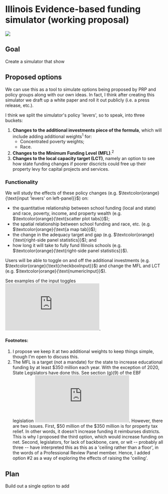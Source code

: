 # Illinois Evidence-based funding simulator (working proposal)

![](https://media4.giphy.com/media/Ojdip0p80ucZh8WjMO/giphy.gif?cid=790b76116acab4a461f02240148b9daf865621db3535395d&rid=giphy.gif&ct=g)

## Goal

Create a simulator that show

## Proposed options

We can use this as a tool to simulate options being proposed by PRP and policy groups along with our own ideas. In fact, I think after creating this simulator we draft up a white paper and roll it out publicly (i.e. a press release, etc.).

I think we split the simulator's policy 'levers', so to speak, into three buckets: 

1. **Changes to the additional investments piece of the formula**, which will include adding additional weights<sup>1</sup> for:
    - Concentrated poverty weights;
    - Race.
2. **Changes to the Minimum Funding Level (MFL)**.<sup>2   
3. **Changes to the local capacity target (LCT)**, namely an option to see how state funding changes if poorer discricts could free up their property levy for capital projects and services.
    
### Functionality 

We will study the effects of these policy changes (e.g. $\textcolor{orange}{\text{input 'levers' on left-panel}}$) on:
    
* the quantitative relationship between school funding (local and state) and race, poverty, income, and  property wealth (e.g. $\textcolor{orange}{\text{scatter plot tabs}}$); 
* the spatial relationship between school funding and race, etc. (e.g. $\textcolor{orange}{\text{a map tab}}$);
* the change in the adequacy target and gap (e.g. $\textcolor{orange}{\text{right-side panel statistics}}$); and 
* how long it will take to fully fund Illinois schools (e.g. $\textcolor{orange}{\text{right-side panel statistics}}$). 

    
Users will be able to toggle on and off the additional investments (e.g. $\textcolor{orange}{\text{checkboxInput}}$) and change the MFL and LCT (e.g. $\textcolor{orange}{\text{numericInput}}$). 

See examples of the input toggles ![here](https://shiny.rstudio.com/images/shiny-cheatsheet.pdf).
    
#### Footnotes:
1) I propose we keep it at two additional weights to keep things simple, though I'm open to discuss this.
2) The MFL is a target (not a mandate) for the state to increase educational funding by at least $350 million each year. With the exception of 2020, State Legislators have done this. See section (g)(9) of the EBF legislation ![public act 100-0465](https://www.ilga.gov/legislation/publicacts/100/PDF/100-0465.pdf).  However, there are two issues. First, $50 million of the $350 million is for property tax relief. In other words, it doesn't increase funding it reimburses districts. This is why I proposed the third option, which would increase funding on net. Second, legislators, for lack of backbone, care, or wit -- probably all three -- have interpreted this as this as a 'ceiling rather than a floor', in the words of a Professional Review Panel member. Hence, I added option #2 as a way of exploring the effects of raising the 'ceiling'.

##




## Plan

Build out a single option to add 
